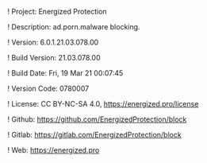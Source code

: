 ! Project: Energized Protection

! Description: ad.porn.malware blocking.

! Version: 6.0.1.21.03.078.00

! Build Version: 21.03.078.00

! Build Date: Fri, 19 Mar 21 00:07:45

! Version Code: 0780007

! License: CC BY-NC-SA 4.0, https://energized.pro/license

! Github: https://github.com/EnergizedProtection/block

! Gitlab: https://gitlab.com/EnergizedProtection/block


! Web: https://energized.pro

